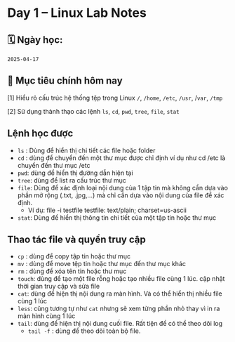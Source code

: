 # Day 1 – Linux Lab Notes

## 🗓️ Ngày học:
`2025-04-17`

## 🎯 Mục tiêu chính hôm nay
[1] Hiểu rỏ cấu trúc hệ thống tệp trong Linux `/`, `/home`, `/etc`, `/usr`, /`var`, `/tmp`

[2] Sử dụng thành thạo các lệnh `ls`, `cd`, `pwd`, `tree`, `file`, `stat`

## Lệnh học được
- `ls` : Dùng để hiển thị chi tiết các file hoặc folder
- `cd` : dùng để chuyển đến một thư mục được chỉ định ví dụ như cd /etc là chuyển đến thư mục /etc
- `pwd`: dùng để hiển thị đường dẫn hiện tại
- `tree`: dùng để list ra cấu trúc thư mục
- `file`: Dùng để xác định loại nội dung của 1 tập tin mà không cần dựa vào phần mở rộng (.txt, .jpg,...) mà chỉ cần dựa vào nội dung của file để xác định.
    + Ví dụ: file -i testfile
    testfile: text/plain; charset=us-ascii
- `stat`: Dùng để hiển thị thông tin chi tiết của một tập tin hoặc thư mục
## Thao tác file và quyền truy cập
- `cp` : dùng để copy tập tin hoặc thư mục
- `mv` : dùng để move tệp tin hoặc thư mục đến thư mục khác
- `rm` : dùng để xóa tên tin hoặc thư mục
- `touch`: dùng để tạo một file rỗng hoặc tạo nhiều file cùng 1 lúc. cập nhật thời gian truy cập và sửa file
- `cat`: dùng để hiện thị nội dung ra màn hình. Và có thể hiển thị nhiều file cùng 1 lúc
- `less`: cũng tương tự như `cat` nhưng sẽ xem từng phần nhỏ thay vì in ra màn hình cùng 1 lúc
- `tail`: dùng để hiện thị nội dung cuối file. Rất tiện để có thể theo dõi log
    + `tail -f` : dùng để theo dõi toàn bộ file.
